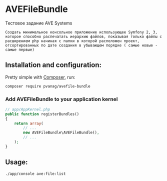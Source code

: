AVEFileBundle
===================

Тестовое задание AVE Systems

```
Создать минимальное консольное приложение использующее Symfony 2, 3, которое способно распечатать иерархию файлов, показывая только файлы с расширением php начиная с папки в которой расположен проект, отсортированных по дате создания в убывающем порядке ( самые новые - самые первые)
```

## Installation and configuration:

Pretty simple with [Composer](http://packagist.org), run:

```sh
composer require pvanag/avefile-bundle
```

### Add AVEFileBundle to your application kernel

```php
// app/AppKernel.php
public function registerBundles()
{
    return array(
        // ...
        new AVEFileBundle\AVEFileBundle(),
        // ...
    );
}
```

## Usage:

```sh
./app/console ave:file:list
```
